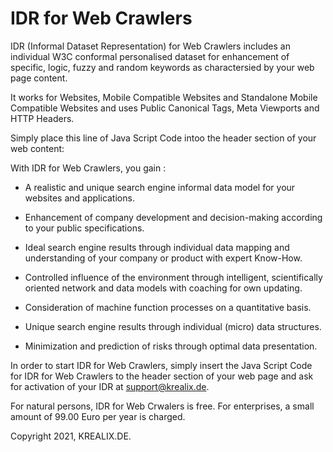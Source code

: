 # IDR for Web Crawlers

IDR (Informal Dataset Representation) for Web Crawlers includes an individual W3C conformal personalised dataset for enhancement of specific, logic, fuzzy and random keywords as charactersied by your web page content.

It works for Websites, Mobile Compatible Websites and Standalone Mobile Compatible Websites and uses Public Canonical Tags, Meta Viewports and HTTP Headers.

Simply place this line of Java Script Code intoo the header section of your web content: <br>

<script type="text/javascript" src="http://www.krealix.de/yourdomainname/idr_web_crawlers.js"></script>

<p>

With IDR for Web Crawlers, you gain : 

- A realistic and unique search engine informal data model for your websites and applications. 

- Enhancement of company development and decision-making according to your public specifications.

- Ideal search engine results through individual data mapping and understanding of your company or product with expert Know-How.

- Controlled influence of the environment through intelligent, scientifically oriented network and data models with coaching for own updating.
	
- Consideration of machine function processes on a quantitative basis. 

- Unique search engine results through individual (micro) data structures.

- Minimization and prediction of risks through optimal data presentation.

In order to start IDR for Web Crawlers, simply insert the Java Script Code for IDR for Web Crawlers to the header section of your web page and ask for activation of your IDR at support@krealix.de.

For natural persons, IDR for Web Crwalers is free. For enterprises, a small amount of 99.00 Euro per year is charged.
	
Copyright 2021, 
KREALIX.DE.
